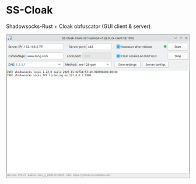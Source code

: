 # SS-Cloak
Shadowsocks-Rust + Cloak obfuscator (GUI client &amp; server)  
  
![](https://github.com/AKotov-dev/SS-Cloak/blob/main/ScreenShots/ScreenShot1.png)  

